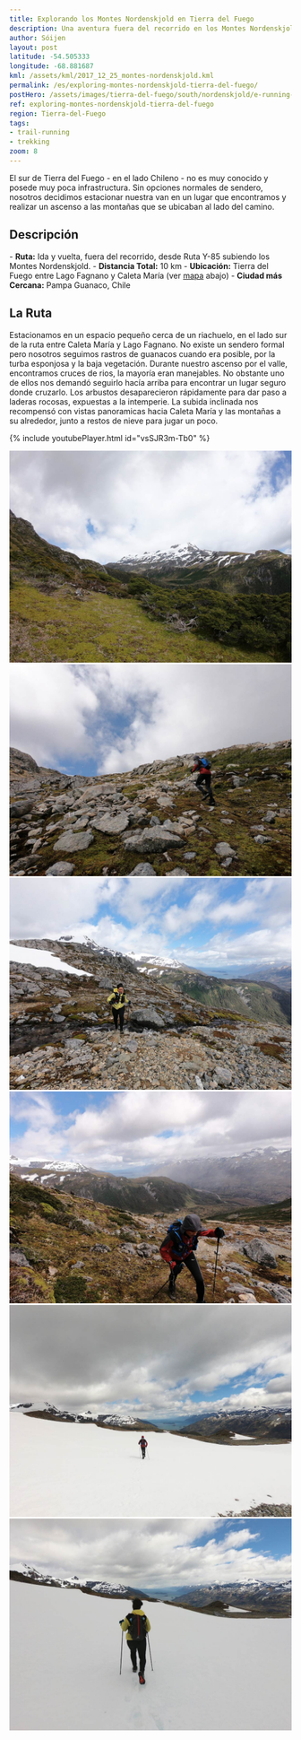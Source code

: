 ```yaml
---
title: Explorando los Montes Nordenskjold en Tierra del Fuego
description: Una aventura fuera del recorrido en los Montes Nordenskjold, en la ruta entre Caleta María y Lago Fagnano en Tierra del Fuego, Chile.
author: Sóijen
layout: post
latitude: -54.505333
longitude: -68.881687
kml: /assets/kml/2017_12_25_montes-nordenskjold.kml
permalink: /es/exploring-montes-nordenskjold-tierra-del-fuego/
postHero: /assets/images/tierra-del-fuego/south/nordenskjold/e-running-nordenskjold-cover.jpg
ref: exploring-montes-nordenskjold-tierra-del-fuego
region: Tierra-del-Fuego
tags:
- trail-running
- trekking
zoom: 8
---
```

El sur de Tierra del Fuego - en el lado Chileno - no es muy conocido y posede muy poca infrastructura. Sin opciones normales de sendero, nosotros decidimos estacionar nuestra van en un lugar que encontramos y realizar un ascenso a las montañas que se ubicaban al lado del camino.

<h2>Descripción</h2>
- <strong>Ruta:</strong> Ida y vuelta, fuera del recorrido, desde Ruta Y-85 subiendo los Montes Nordenskjold.
- <strong>Distancia Total:</strong> 10 km
- <strong>Ubicación:</strong> Tierra del Fuego entre Lago Fagnano y Caleta María (ver <a href="#map">mapa</a> abajo)
- <strong>Ciudad más Cercana:</strong> Pampa Guanaco, Chile

<h2>La Ruta</h2>

Estacionamos en un espacio pequeño cerca de un riachuelo, en el lado sur de la ruta entre Caleta María y Lago Fagnano. No existe un sendero formal pero nosotros seguimos rastros de guanacos cuando era posible, por la turba esponjosa y la baja vegetación. Durante nuestro ascenso por el valle, encontramos cruces de rios, la mayoría eran manejables. No obstante uno de ellos nos demandó seguirlo hacía arriba para encontrar un lugar seguro donde cruzarlo. Los arbustos desaparecieron rápidamente para dar paso a laderas rocosas, expuestas a la intemperie. La subida inclinada nos recompensó con vistas panoramicas hacia Caleta María y las montañas a su alrededor, junto a restos de nieve para jugar un poco.

{% include youtubePlayer.html id="vsSJR3m-Tb0" %}

<img src="/assets/images/tierra-del-fuego/south/nordenskjold/nordenskjold.jpg" alt="Trekking Montes Nordenskjold Tierra del Fuego">
<img src="/assets/images/tierra-del-fuego/south/nordenskjold/e-uphill-nordenskjold.jpg" alt="Trekking Montes Nordenskjold Tierra del Fuego">
<img src="/assets/images/tierra-del-fuego/south/nordenskjold/j-caleta-maria.jpg" alt="Trekking Montes Nordenskjold Tierra del Fuego">
<img src="/assets/images/tierra-del-fuego/south/nordenskjold/e-caleta-maria.jpg" alt="Trekking Montes Nordenskjold Tierra del Fuego">
<img src="/assets/images/tierra-del-fuego/south/nordenskjold/e-snow-caleta-maria.jpg" alt="Trekking Montes Nordenskjold Tierra del Fuego">
<img src="/assets/images/tierra-del-fuego/south/nordenskjold/j-snow-caleta-maria.jpg" alt="Trekking Montes Nordenskjold Tierra del Fuego">
